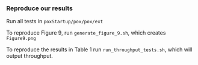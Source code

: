 ### Reproduce our results

Run all tests in `poxStartup/pox/pox/ext`

To reproduce Figure 9, run `generate_figure_9.sh`, which creates `Figure9.png`

To reproduce the results in Table 1 run `run_throughput_tests.sh`, which will output throughput.
